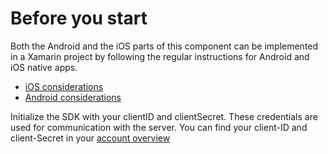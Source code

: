 # Before you start

Both the Android and the iOS parts of this component can be implemented in a Xamarin project by following the
regular instructions for Android and iOS native apps.

* [iOS considerations](https://github.com/inbeacon/InbeaconSdk-IOS/blob/master/documentation/before-you-start.md)
* [Android considerations](https://github.com/inbeacon/InbeaconSdk-android/blob/master/documentation/before-you-start.md)


Initialize the SDK with your clientID and clientSecret. These credentials are used for communication with the server. You can find your client-ID and client-Secret in your [account overview](https://console.inbeacon.nl/account)

